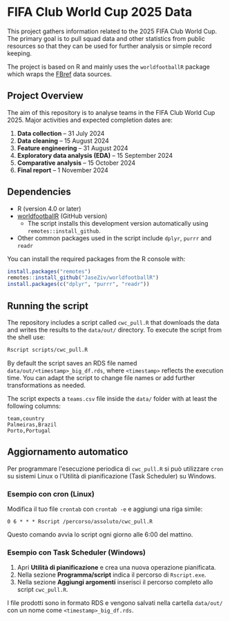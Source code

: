 # FIFA Club World Cup 2025 Data

This project gathers information related to the 2025 FIFA Club World Cup. The
primary goal is to pull squad data and other statistics from public resources so
that they can be used for further analysis or simple record keeping.

The project is based on R and mainly uses the `worldfootballR` package which
wraps the [FBref](https://fbref.com/en/) data sources.

## Project Overview

The aim of this repository is to analyse teams in the FIFA Club World Cup 2025.
Major activities and expected completion dates are:

1. **Data collection** – 31 July 2024
2. **Data cleaning** – 15 August 2024
3. **Feature engineering** – 31 August 2024
4. **Exploratory data analysis (EDA)** – 15 September 2024
5. **Comparative analysis** – 15 October 2024
6. **Final report** – 1 November 2024


## Dependencies

- R (version 4.0 or later)
- [worldfootballR](https://github.com/JaseZiv/worldfootballR) (GitHub version)
  - The script installs this development version automatically using
    `remotes::install_github`.
- Other common packages used in the script include `dplyr`, `purrr` and
  `readr`

You can install the required packages from the R console with:

```r
install.packages("remotes")
remotes::install_github("JaseZiv/worldfootballR")
install.packages(c("dplyr", "purrr", "readr"))
```

## Running the script

The repository includes a script called `cwc_pull.R` that downloads the data and
writes the results to the `data/out/` directory. To execute the script from the
shell use:

```bash
Rscript scripts/cwc_pull.R
```

By default the script saves an RDS file named `data/out/<timestamp>_big_df.rds`, where `<timestamp>` reflects the execution time. You can adapt the script to change file names or add further transformations as needed.

The script expects a `teams.csv` file inside the `data/` folder with at least
the following columns:

```csv
team,country
Palmeiras,Brazil
Porto,Portugal
```

## Aggiornamento automatico

Per programmare l'esecuzione periodica di `cwc_pull.R` si può utilizzare
`cron` su sistemi Linux o l'Utilità di pianificazione (Task Scheduler) su
Windows.

### Esempio con cron (Linux)

Modifica il tuo file `crontab` con `crontab -e` e aggiungi una riga simile:

```cron
0 6 * * * Rscript /percorso/assoluto/cwc_pull.R
```

Questo comando avvia lo script ogni giorno alle 6:00 del mattino.

### Esempio con Task Scheduler (Windows)

1. Apri **Utilità di pianificazione** e crea una nuova operazione
   pianificata.
2. Nella sezione **Programma/script** indica il percorso di `Rscript.exe`.
3. Nella sezione **Aggiungi argomenti** inserisci il percorso completo allo
   script `cwc_pull.R`.

I file prodotti sono in formato RDS e vengono salvati nella cartella `data/out/` con un nome come `<timestamp>_big_df.rds`.
